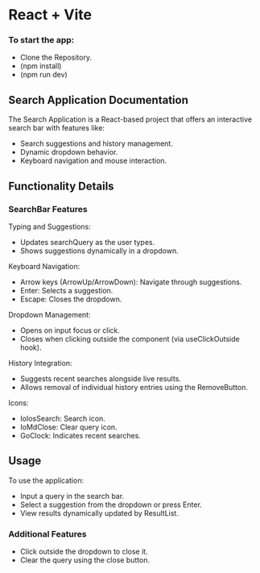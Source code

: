 # React + Vite

### To start the app:

- Clone the Repository.
- (npm install)
- (npm run dev)

## Search Application Documentation

The Search Application is a React-based project that offers an interactive search bar with features like:

- Search suggestions and history management.
- Dynamic dropdown behavior.
- Keyboard navigation and mouse interaction.

## Functionality Details

### SearchBar Features

Typing and Suggestions:

- Updates searchQuery as the user types.
- Shows suggestions dynamically in a dropdown.

Keyboard Navigation:

- Arrow keys (ArrowUp/ArrowDown): Navigate through suggestions.
- Enter: Selects a suggestion.
- Escape: Closes the dropdown.

Dropdown Management:

- Opens on input focus or click.
- Closes when clicking outside the component (via useClickOutside hook).

History Integration:

- Suggests recent searches alongside live results.
- Allows removal of individual history entries using the RemoveButton.

Icons:

- IoIosSearch: Search icon.
- IoMdClose: Clear query icon.
- GoClock: Indicates recent searches.

## Usage

To use the application:

- Input a query in the search bar.
- Select a suggestion from the dropdown or press Enter.
- View results dynamically updated by ResultList.

### Additional Features

- Click outside the dropdown to close it.
- Clear the query using the close button.
